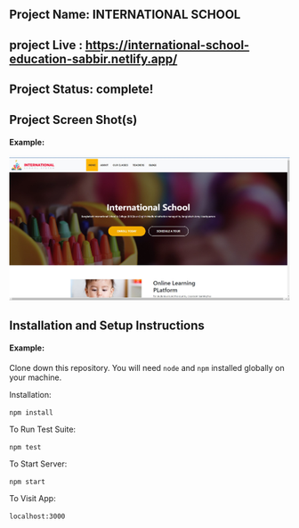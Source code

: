 ## Project Name: INTERNATIONAL SCHOOL
## project Live : https://international-school-education-sabbir.netlify.app/


## Project Status: complete!



## Project Screen Shot(s)

#### Example:   

![alt text](https://github.com/coderSabbirr/react-app/blob/main/Screenshot_134.jpg)

## Installation and Setup Instructions

#### Example:  

Clone down this repository. You will need `node` and `npm` installed globally on your machine.  

Installation:

`npm install`  

To Run Test Suite:  

`npm test`  

To Start Server:

`npm start`  

To Visit App:

`localhost:3000`  

